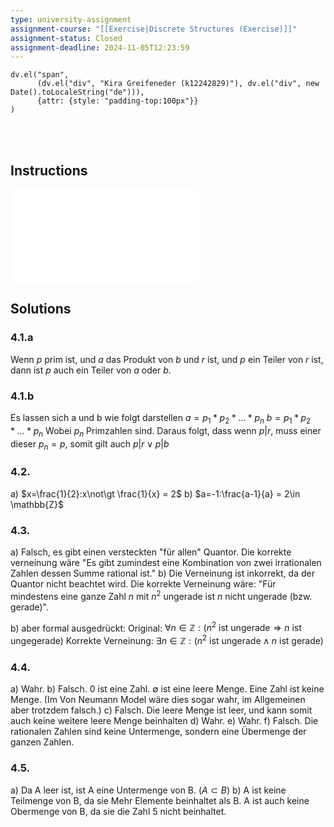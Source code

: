 ```yaml
---
type: university-assignment
assignment-course: "[[Exercise|Discrete Structures (Exercise)]]"
assignment-status: Closed
assignment-deadline: 2024-11-05T12:23:59
---
```

```dataviewjs
dv.el("span", 
	  (dv.el("div", "Kira Greifeneder (k12242829)"), dv.el("div", new Date().toLocaleString("de"))),
	  {attr: {style: "padding-top:100px"}}
)
```
<br><br>
## Instructions
![](_attachments/blatt04.pdf)
## Solutions
### 4.1.a
Wenn $p$ prim ist, und $a$ das Produkt von $b$ und $r$ ist, und $p$ ein Teiler von $r$ ist,
dann ist $p$ auch ein Teiler von $a$ oder $b$.
### 4.1.b
Es lassen sich a und b wie folgt darstellen 
$a=p_1*p_2*...*p_n$
$b=p_1*p_2*...*p_n$
Wobei $p_n$ Primzahlen sind. Daraus folgt, dass wenn $p|r$, muss einer dieser $p_n = p$, somit gilt auch $p|r \lor p|b$
### 4.2.
a) $x=\frac{1}{2}:x\not\gt \frac{1}{x} = 2$
b) $a=-1:\frac{a-1}{a} = 2\in \mathbb{Z}$
### 4.3.
a) Falsch, es gibt einen versteckten "für allen" Quantor. Die korrekte verneinung wäre "Es gibt zumindest eine Kombination von zwei irrationalen Zahlen dessen Summe rational ist."
b) Die Verneinung ist inkorrekt, da der Quantor nicht beachtet wird. Die korrekte Verneinung wäre: "Für mindestens eine ganze Zahl $n$ mit $n^2$ ungerade ist $n$ nicht ungerade (bzw. gerade)".

b) aber formal ausgedrückt:
Original: $\forall n \in \mathbb{Z}:(n^2 \text{ ist ungerade} \Rightarrow n \text{ ist ungegerade})$
Korrekte Verneinung: $\exists n \in \mathbb{Z}:(n^2 \text{ ist ungerade} \land n \text{ ist gerade})$
### 4.4.
a)  Wahr.
b) Falsch. 0 ist eine Zahl. $\emptyset$ ist eine leere Menge. Eine Zahl ist keine Menge. (Im Von Neumann Model wäre dies sogar wahr, im Allgemeinen aber trotzdem falsch.)
c) Falsch. Die leere Menge ist leer, und kann somit auch keine weitere leere Menge beinhalten
d) Wahr.
e) Wahr.
f) Falsch. Die rationalen Zahlen sind keine Untermenge, sondern eine Übermenge der ganzen Zahlen.
### 4.5.
a) Da A leer ist, ist A eine Untermenge von B. ($A \subset B$)
b) A ist keine Teilmenge von B, da sie Mehr Elemente beinhaltet als B. A ist auch keine Obermenge von B, da sie die Zahl 5 nicht beinhaltet. 

